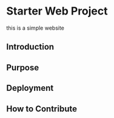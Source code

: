 # Starter Web Project

this is a simple website 

## Introduction 

## Purpose 

## Deployment

## How to Contribute

